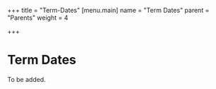 +++
title = "Term-Dates"
[menu.main]
name = "Term Dates"
parent = "Parents"
weight = 4

+++
# Term Dates

To be added.
